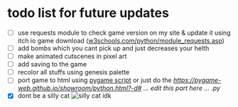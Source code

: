 # todo list for future updates
 - [ ] use requests module to check game version on my site & update it using itch io game download ([w3schools.com/python/module_requests.asp](https://www.w3schools.com/python/module_requests.asp))
- [ ] add bombs which you cant pick up and just decreases your helth
- [ ] make animated cutscenes in pixel art
- [ ] add saving to the game
- [ ] recolor all stuffs using genesis palette
- [ ] port game to html using [pygame script](https://pygame-web.github.io/wiki/pygame-script/) or just do the _https://pygame-web.github.io/showroom/python.html?-d# ... edit this part here ... .py_
- [x] dont be a silly cat
![silly cat idk](https://i.kym-cdn.com/photos/images/list/002/432/404/e14.jpg)